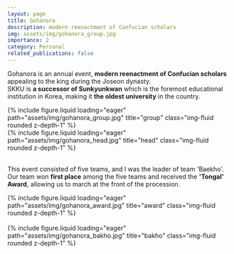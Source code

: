 ```yaml
---
layout: page
title: Gohanora
description: modern reenactment of Confucian scholars
img: assets/img/gohanora_group.jpg
importance: 2
category: Personal
related_publications: false
---
```


Gohanora is an annual event, **modern reenactment of Confucian scholars** appealing to the king during the Joseon dynasty.  
SKKU is **a successor of Sunkyunkwan** which is the foremost educational institution in Korea, making it **the oldest university** in the country.

<div class="row">
    <div class="col-sm mt-3 mt-md-0">
        {% include figure.liquid loading="eager" path="assets/img/gohanora_group.jpg" title="group" class="img-fluid rounded z-depth-1" %}
    </div>
</div>

<div class="row">
    <div class="col-sm mt-3 mt-md-0">
        {% include figure.liquid loading="eager" path="assets/img/gohanora_head.jpg" title="head" class="img-fluid rounded z-depth-1" %}
    </div>
</div>

 <br>

This event consisted of five teams, and I was the leader of team 'Baekho'.  
Our team won **first place** among the five teams and received the **'Tongal' Award**, allowing us to march at the front of the procession.


<div class="row">
    <div class="col-sm mt-3 mt-md-0">
        {% include figure.liquid loading="eager" path="assets/img/gohanora_award.jpg" title="award" class="img-fluid rounded z-depth-1" %}
    </div>
</div>

<br>

<div class="row">
    <div class="col-sm mt-3 mt-md-0">
        {% include figure.liquid loading="eager" path="assets/img/gohanora_bakho.jpg" title="bakho" class="img-fluid rounded z-depth-1" %}
    </div>
</div>